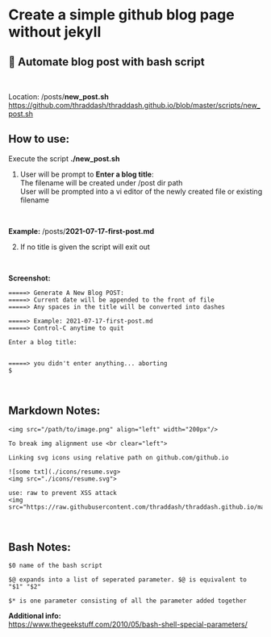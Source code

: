 # Create a simple github blog page without jekyll   
## :scroll: Automate blog post with bash script
<br/>

Location: /posts/**new_post.sh**  
https://github.com/thraddash/thraddash.github.io/blob/master/scripts/new_post.sh

## How to use:   
Execute the script **./new_post.sh**  
1. User will be prompt to **Enter a blog title**:  
The filename will be created under /post dir path  
User will be prompted into a vi editor of the newly created file or existing filename    
<br/>

**Example:**  /posts/**2021-07-17-first-post.md**

2. If no title is given the script will exit out  
<br/>  

**Screenshot:**  
```
=====> Generate A New Blog POST:
=====> Current date will be appended to the front of file
=====> Any spaces in the title will be converted into dashes

=====> Example: 2021-07-17-first-post.md
=====> Control-C anytime to quit

Enter a blog title:


=====> you didn't enter anything... aborting
$
```
<br/>

## Markdown Notes:
```
<img src="/path/to/image.png" align="left" width="200px"/>

To break img alignment use <br clear="left">
```

```
Linking svg icons using relative path on github.com/github.io

![some txt](./icons/resume.svg>
<img src="./icons/resume.svg"> 

use: raw to prevent XSS attack
<img src="https://raw.githubusercontent.com/thraddash/thraddash.github.io/master/icons/resume.svg"> 
```
<br/>

## Bash Notes:
```
$0 name of the bash script

$@ expands into a list of seperated parameter. $@ is equivalent to "$1" "$2"

$* is one parameter consisting of all the parameter added together
```

**Additional info:**  
https://www.thegeekstuff.com/2010/05/bash-shell-special-parameters/  



